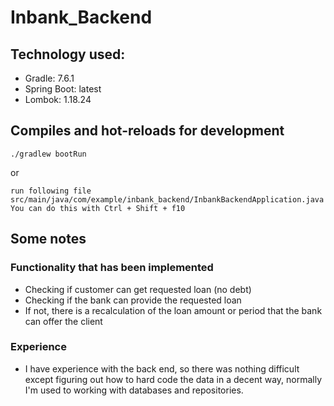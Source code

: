 # Inbank_Backend
## Technology used:

- Gradle: 7.6.1
- Spring Boot: latest
- Lombok: 1.18.24

## Compiles and hot-reloads for development
```
./gradlew bootRun
```
or
```
run following file src/main/java/com/example/inbank_backend/InbankBackendApplication.java
You can do this with Ctrl + Shift + f10
```

## Some notes
### Functionality that has been implemented

- Checking if customer can get requested loan (no debt)
- Checking if the bank can provide the requested loan
- If not, there is a recalculation of the loan amount or period that the bank can offer the client

### Experience

- I have experience with the back end, so there was nothing difficult except figuring out how to hard code the data in a decent way, normally I'm used to working with databases and repositories.
